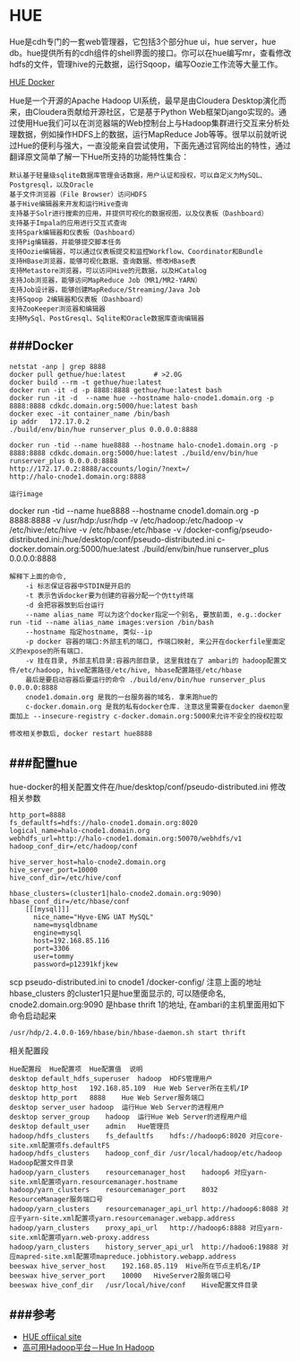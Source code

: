 HUE
=========
Hue是cdh专门的一套web管理器，它包括3个部分hue ui，hue server，hue db。hue提供所有的cdh组件的shell界面的接口。你可以在hue编写mr，查看修改hdfs的文件，管理hive的元数据，运行Sqoop，编写Oozie工作流等大量工作。

[HUE Docker](http://gethue.com/getting-started-with-hue-in-2-minutes-with-docker/)

Hue是一个开源的Apache Hadoop UI系统，最早是由Cloudera Desktop演化而来，由Cloudera贡献给开源社区，它是基于Python Web框架Django实现的。通过使用Hue我们可以在浏览器端的Web控制台上与Hadoop集群进行交互来分析处理数据，例如操作HDFS上的数据，运行MapReduce Job等等。很早以前就听说过Hue的便利与强大，一直没能亲自尝试使用，下面先通过官网给出的特性，通过翻译原文简单了解一下Hue所支持的功能特性集合：

```
默认基于轻量级sqlite数据库管理会话数据，用户认证和授权，可以自定义为MySQL、Postgresql，以及Oracle
基于文件浏览器（File Browser）访问HDFS
基于Hive编辑器来开发和运行Hive查询
支持基于Solr进行搜索的应用，并提供可视化的数据视图，以及仪表板（Dashboard）
支持基于Impala的应用进行交互式查询
支持Spark编辑器和仪表板（Dashboard）
支持Pig编辑器，并能够提交脚本任务
支持Oozie编辑器，可以通过仪表板提交和监控Workflow、Coordinator和Bundle
支持HBase浏览器，能够可视化数据、查询数据、修改HBase表
支持Metastore浏览器，可以访问Hive的元数据，以及HCatalog
支持Job浏览器，能够访问MapReduce Job（MR1/MR2-YARN）
支持Job设计器，能够创建MapReduce/Streaming/Java Job
支持Sqoop 2编辑器和仪表板（Dashboard）
支持ZooKeeper浏览器和编辑器
支持MySql、PostGresql、Sqlite和Oracle数据库查询编辑器
```

###Docker
----------
```
netstat -anp | grep 8888
docker pull gethue/hue:latest       # >2.0G
docker build --rm -t gethue/hue:latest
docker run -it -d -p 8888:8888 gethue/hue:latest bash
docker run -it -d  --name hue --hostname halo-cnode1.domain.org -p 8888:8888 cdkdc.domain.org:5000/hue:latest bash 
docker exec -it container_name /bin/bash
ip addr   172.17.0.2
./build/env/bin/hue runserver_plus 0.0.0.0:8888

docker run -tid --name hue8888 --hostname halo-cnode1.domain.org -p 8888:8888 cdkdc.domain.org:5000/hue:latest ./build/env/bin/hue runserver_plus 0.0.0.0:8888
http://172.17.0.2:8888/accounts/login/?next=/
http://halo-cnode1.domain.org:8888

运行image
```
docker run -tid --name hue8888 --hostname cnode1.domain.org -p 8888:8888 -v /usr/hdp:/usr/hdp -v /etc/hadoop:/etc/hadoop -v /etc/hive:/etc/hive -v /etc/hbase:/etc/hbase -v /docker-config/pseudo-distributed.ini:/hue/desktop/conf/pseudo-distributed.ini  c-docker.domain.org:5000/hue:latest ./build/env/bin/hue runserver_plus 0.0.0.0:8888
```
解释下上面的命令,
    -i 标志保证容器中STDIN是开启的
    -t 表示告诉docker要为创建的容器分配一个伪tty终端
    -d 会把容器放到后台运行
    --name alias_name 可以为这个docker指定一个别名, 要放前面, e.g.:docker run -tid --name alias_name images:version /bin/bash
    --hostname 指定hostname, 类似--ip
    -p docker 容器的端口:外部主机的端口, 作端口映射, 来公开在dockerfile里面定义的expose的所有端口.
    -v 挂在目录, 外部主机目录:容器内部目录, 这里我挂在了 ambari的 hadoop配置文件/etc/hadoop, hive配置路径/etc/hive, hbase配置路径/etc/hbase
    最后是要启动容器后要运行的命令 ./build/env/bin/hue runserver_plus 0.0.0.0:8888
    cnode1.domain.org 是我的一台服务器的域名. 拿来跑hue的
    c-docker.domain.org 是我的私有docker仓库. 注意这里需要在docker daemon里面加上 --insecure-registry c-docker.domain.org:5000来允许不安全的授权拉取

修改相关参数后, docker restart hue8888 
```

###配置hue
-----------
hue-docker的相关配置文件在/hue/desktop/conf/pseudo-distributed.ini
修改相关参数
```
http_port=8888
fs_defaultfs=hdfs://halo-cnode1.domain.org:8020
logical_name=halo-cnode1.domain.org
webhdfs_url=http://halo-cnode1.domain.org:50070/webhdfs/v1
hadoop_conf_dir=/etc/hadoop/conf

hive_server_host=halo-cnode2.domain.org
hive_server_port=10000
hive_conf_dir=/etc/hive/conf

hbase_clusters=(cluster1|halo-cnode2.domain.org:9090)
hbase_conf_dir=/etc/hbase/conf
    [[[mysql]]]
      nice_name="Hyve-ENG UAT MySQL"
      name=mysqldbname
      engine=mysql
      host=192.168.85.116
      port=3306
      user=tommy
      password=p12391kfjkew

```

scp pseudo-distributed.ini to cnode1 /docker-config/
注意上面的地址 hbase_clusters 的cluster1只是hue里面显示的, 可以随便命名, cnode2.domain.org:9090 是hbase thrift 1的地址, 在ambari的主机里面用如下命令启动起来
```
/usr/hdp/2.4.0.0-169/hbase/bin/hbase-daemon.sh start thrift
```

相关配置段
```
Hue配置段	Hue配置项	Hue配置值	说明
desktop	default_hdfs_superuser	hadoop	HDFS管理用户
desktop	http_host	192.168.85.109	Hue Web Server所在主机/IP
desktop	http_port	8888	Hue Web Server服务端口
desktop	server_user	hadoop	运行Hue Web Server的进程用户
desktop	server_group	hadoop	运行Hue Web Server的进程用户组
desktop	default_user	admin	Hue管理员
hadoop/hdfs_clusters	fs_defaultfs	hdfs://hadoop6:8020	对应core-site.xml配置项fs.defaultFS
hadoop/hdfs_clusters	hadoop_conf_dir	/usr/local/hadoop/etc/hadoop	Hadoop配置文件目录
hadoop/yarn_clusters	resourcemanager_host	hadoop6	对应yarn-site.xml配置项yarn.resourcemanager.hostname
hadoop/yarn_clusters	resourcemanager_port	8032	ResourceManager服务端口号
hadoop/yarn_clusters	resourcemanager_api_url	http://hadoop6:8088	对应于yarn-site.xml配置项yarn.resourcemanager.webapp.address
hadoop/yarn_clusters	proxy_api_url	http://hadoop6:8888	对应yarn-site.xml配置项yarn.web-proxy.address
hadoop/yarn_clusters	history_server_api_url	http://hadoo6:19888	对应mapred-site.xml配置项mapreduce.jobhistory.webapp.address
beeswax	hive_server_host	192.168.85.119	Hive所在节点主机名/IP
beeswax	hive_server_port	10000	HiveServer2服务端口号
beeswax	hive_conf_dir	/usr/local/hive/conf	Hive配置文件目录
```

###参考
-----------
* [HUE offiical site](http://gethue.com/getting-started-with-hue-in-2-minutes-with-docker/)
* [高可用Hadoop平台－Hue In Hadoop](http://www.cnblogs.com/smartloli/p/4527168.html)
